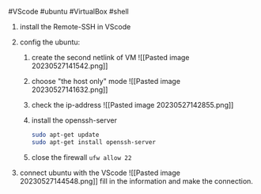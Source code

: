 #VScode #ubuntu #VirtualBox #shell 

1. install the Remote-SSH in VScode
2. config the ubuntu:
	1. create the second netlink of VM
		![[Pasted image 20230527141542.png]]
		
	2. choose "the host only" mode
		![[Pasted image 20230527141632.png]]
		
	3. check the ip-address
		![[Pasted image 20230527142855.png]]
	4. install the openssh-server
		``` bash
		sudo apt-get update
		sudo apt-get install openssh-server
		```
	 5. close the firewall `ufw allow 22`

3. connect ubuntu with the VScode
	![[Pasted image 20230527144548.png]]
	fill in the information and make the connection.
